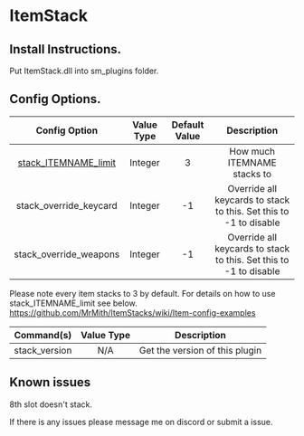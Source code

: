 # ItemStack

## Install Instructions.
Put ItemStack.dll into sm_plugins folder.


## Config Options.
| Config Option              | Value Type      | Default Value | Description |
|   :---:                    |     :---:       |    :---:      |    :---:    |
| [stack_ITEMNAME_limit](https://github.com/MrMith/ItemStacks/wiki/Item-config-examples)       | Integer         | 3             | How much ITEMNAME stacks to |
| stack_override_keycard     | Integer         | -1    | Override all keycards to stack to this. Set this to -1 to disable |
| stack_override_weapons     | Integer         | -1    | Override all keycards to stack to this. Set this to -1 to disable |

Please note every item stacks to 3 by default.
For details on how to use stack_ITEMNAME_limit see below.
https://github.com/MrMith/ItemStacks/wiki/Item-config-examples


| Command(s)                 | Value Type      | Description                              |
|   :---:                    |     :---:       |    :---:                                 |
| stack_version              | N/A             | Get the version of this plugin           |

## Known issues
8th slot doesn't stack.

If there is any issues please message me on discord or submit a issue.
